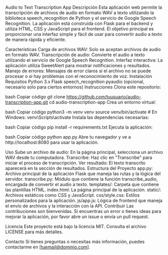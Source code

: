 Audio to Text Transcription App
Descripción
Esta aplicación web permite la transcripción de archivos de audio en formato WAV a texto utilizando la biblioteca speech_recognition de Python y el servicio de Google Speech Recognition. La aplicación está construida con Flask para el backend y utiliza HTML, CSS y JavaScript para el frontend. El objetivo principal es proporcionar una interfaz simple y fácil de usar para convertir audio a texto de manera rápida y eficiente.

Características
Carga de archivos WAV: Solo se aceptan archivos de audio en formato WAV.
Transcripción de audio: Convierte el audio a texto utilizando el servicio de Google Speech Recognition.
Interfaz interactiva: La aplicación utiliza SweetAlert para mostrar notificaciones y resultados.
Manejo de errores: Mensajes de error claros si el archivo no se puede procesar o si hay problemas con el reconocimiento de voz.
Instalación
Requisitos
Python 3.x
Flask
speech_recognition
pyaudio (opcional, necesario solo para ciertos entornos)
Instrucciones
Clona este repositorio:

bash
Copiar código
git clone https://github.com/tuusuario/audio-transcription-app.git
cd audio-transcription-app
Crea un entorno virtual:

bash
Copiar código
python3 -m venv venv
source venv/bin/activate  # En Windows: venv\Scripts\activate
Instala las dependencias necesarias:

bash
Copiar código
pip install -r requirements.txt
Ejecuta la aplicación:

bash
Copiar código
python app.py
Abre tu navegador y ve a http://localhost:8080 para usar la aplicación.

Uso
Sube un archivo de audio: En la página principal, selecciona un archivo WAV desde tu computadora.
Transcribe: Haz clic en "Transcribe" para iniciar el proceso de transcripción.
Ver resultado: El texto transcrito aparecerá en la sección de resultados.
Estructura del Proyecto
app.py: Archivo principal de la aplicación Flask que maneja las rutas y la lógica del servidor.
transcribe.py: Módulo que contiene la función transcribe_audio, encargada de convertir el audio a texto.
templates/: Carpeta que contiene las plantillas HTML.
index.html: La página principal de la aplicación.
static/: Archivos estáticos como CSS y JavaScript.
css/style.css: Estilos personalizados para la aplicación.
js/app.js: Lógica de frontend que maneja el envío de archivos y la interacción con la API.
Contribuir
Las contribuciones son bienvenidas. Si encuentras un error o tienes ideas para mejorar la aplicación, por favor abre un issue o envía un pull request.

Licencia
Este proyecto está bajo la licencia MIT. Consulta el archivo LICENSE para más detalles.

Contacto
Si tienes preguntas o necesitas más información, puedes contactarme en [tuemail@dominio.com].